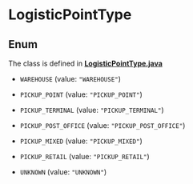 

# LogisticPointType

## Enum

The class is defined in **[LogisticPointType.java](../../src/main/java/org/openapitools/model/LogisticPointType.java)**


* `WAREHOUSE` (value: `"WAREHOUSE"`)

* `PICKUP_POINT` (value: `"PICKUP_POINT"`)

* `PICKUP_TERMINAL` (value: `"PICKUP_TERMINAL"`)

* `PICKUP_POST_OFFICE` (value: `"PICKUP_POST_OFFICE"`)

* `PICKUP_MIXED` (value: `"PICKUP_MIXED"`)

* `PICKUP_RETAIL` (value: `"PICKUP_RETAIL"`)

* `UNKNOWN` (value: `"UNKNOWN"`)



